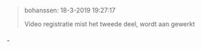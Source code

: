 > bohanssen: 18-3-2019 19:27:17
> 
> Video registratie mist het tweede deel, wordt aan gewerkt

###### -
